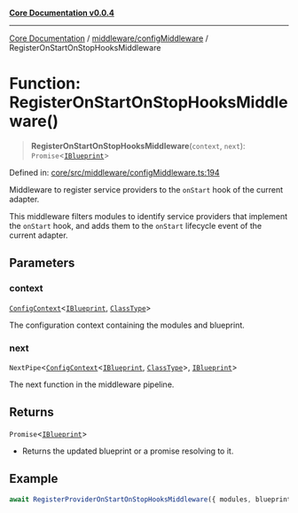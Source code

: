 [**Core Documentation v0.0.4**](../../../README.md)

***

[Core Documentation](../../../modules.md) / [middleware/configMiddleware](../README.md) / RegisterOnStartOnStopHooksMiddleware

# Function: RegisterOnStartOnStopHooksMiddleware()

> **RegisterOnStartOnStopHooksMiddleware**(`context`, `next`): `Promise`\<[`IBlueprint`](../../../declarations/type-aliases/IBlueprint.md)\>

Defined in: [core/src/middleware/configMiddleware.ts:194](https://github.com/stonemjs/core/blob/8c14a336c794eb98d8513b950cb1c2786962eaaf/src/middleware/configMiddleware.ts#L194)

Middleware to register service providers to the `onStart` hook of the current adapter.

This middleware filters modules to identify service providers that implement the `onStart` hook,
and adds them to the `onStart` lifecycle event of the current adapter.

## Parameters

### context

[`ConfigContext`](../../../declarations/interfaces/ConfigContext.md)\<[`IBlueprint`](../../../declarations/type-aliases/IBlueprint.md), [`ClassType`](../../../declarations/type-aliases/ClassType.md)\>

The configuration context containing the modules and blueprint.

### next

`NextPipe`\<[`ConfigContext`](../../../declarations/interfaces/ConfigContext.md)\<[`IBlueprint`](../../../declarations/type-aliases/IBlueprint.md), [`ClassType`](../../../declarations/type-aliases/ClassType.md)\>, [`IBlueprint`](../../../declarations/type-aliases/IBlueprint.md)\>

The next function in the middleware pipeline.

## Returns

`Promise`\<[`IBlueprint`](../../../declarations/type-aliases/IBlueprint.md)\>

- Returns the updated blueprint or a promise resolving to it.

## Example

```typescript
await RegisterProviderOnStartOnStopHooksMiddleware({ modules, blueprint }, next);
```
